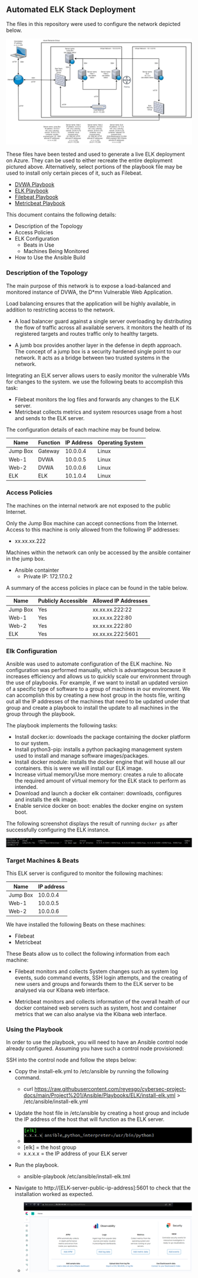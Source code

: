## Automated ELK Stack Deployment

The files in this repository were used to configure the network depicted below.

![ELK network Diagram](https://github.com/reyesgo/cybersec-project-docs/blob/main/Project%201/Diagrams/ELK%20Network%20Diagram%202.0.jpg)

These files have been tested and used to generate a live ELK deployment on Azure. They can be used to either recreate the entire deployment pictured above. Alternatively, select portions of the playbook file may be used to install only certain pieces of it, such as Filebeat.

- [DVWA Playbook](https://github.com/reyesgo/cybersec-project-docs/blob/main/Project%201/Ansible/Playbooks/DVWA/install-dvwa.yml)
- [ELK Playbook](https://github.com/reyesgo/cybersec-project-docs/blob/main/Project%201/Ansible/Playbooks/ELK/install-elk.yml)
- [Filebeat Playbook](https://github.com/reyesgo/cybersec-project-docs/blob/main/Project%201/Ansible/Playbooks/Filebeat/filebeat-playbook.yml)
- [Metricbeat Playbook](https://github.com/reyesgo/cybersec-project-docs/blob/main/Project%201/Ansible/Playbooks/Metricbeat/metricbeat-playbook.yml)

This document contains the following details:
- Description of the Topology
- Access Policies
- ELK Configuration
  - Beats in Use
  - Machines Being Monitored
- How to Use the Ansible Build


### Description of the Topology

The main purpose of this network is to expose a load-balanced and monitored instance of DVWA, the D*mn Vulnerable Web Application.

Load balancing ensures that the application will be highly available, in addition to restricting access to the network. 

- A load balancer guard against a single server overloading by distributing the flow of traffic across all available servers. it monitors the health of its registered targets and routes traffic only to healthy targets. 
  
- A jumb box provides another layer in the defense in depth approach. The concept of a jump box is a security hardened single point to our network. It acts as a bridge between two trusted systems in the network.  

Integrating an ELK server allows users to easily monitor the vulnerable VMs for changes to the system. we use the following beats to accomplish this task:

 -  Filebeat monitors the log files and forwards any changes to the ELK server.
 -  Metricbeat collects metrics and system resources usage from a host and sends to the ELK server.

The configuration details of each machine may be found below.

| Name     | Function | IP Address | Operating System |
|----------|----------|------------|------------------|
| Jump Box | Gateway  | 10.0.0.4   | Linux            |
| Web-1    | DVWA     | 10.0.0.5   | Linux            |
| Web-2    | DVWA     | 10.0.0.6   | Linux            |
| ELK      | ELK      | 10.1.0.4   | Linux            |

### Access Policies

The machines on the internal network are not exposed to the public Internet. 

Only the Jump Box machine can accept connections from the Internet. Access to this machine is only allowed from the following IP addresses:
- xx.xx.xx.222

Machines within the network can only be accessed by the ansible container in the jump box.

- Ansible containter
  - Private IP: 172.17.0.2 

A summary of the access policies in place can be found in the table below.

| Name     | Publicly Accessible | Allowed IP Addresses |
|----------|---------------------|----------------------|
| Jump Box | Yes                 | xx.xx.xx.222:22      |
| Web-1    | Yes                 | xx.xx.xx.222:80      |
| Web-2    | Yes                 | xx.xx.xx.222:80      |
| ELK      | Yes                 | xx.xx.xx.222:5601    |

### Elk Configuration

Ansible was used to automate configuration of the ELK machine. No configuration was performed manually, which is advantageous because it increases efficiency and allows us to quickly scale our environment through the use of playbooks. For example, if we want to install an updated version of a specific type of software to a group of machines in our enviroment. We can accomplish this by creating a new host group in the hosts file, writing out all the IP addresses of the machines that need to be updated under that group and create a playbook to install the update to all machines in the group through the playbook. 

The playbook implements the following tasks:
- Install docker.io: downloads the package containing the docker platform to our system. 
- Install python3-pip: installs a python packaging management system used to install and manage software images/packages.
- Install docker module: installs the docker engine that will house all our containers. this is were we will install our ELK image.
- Increase virtual memory/Use more memory: creates a rule to allocate the required amount of virtual memory for the ELK stack to perform as intended.
- Download and launch a docker elk container: downloads, configures and installs the elk image.  
- Enable service docker on boot: enables the docker engine on system boot.

The following screenshot displays the result of running `docker ps` after successfully configuring the ELK instance.

![screenshot of docker ps output](https://github.com/reyesgo/cybersec-project-docs/blob/main/Project%201/Images/elk-container-updated.png)

### Target Machines & Beats
This ELK server is configured to monitor the following machines:

| Name     | IP address |
|----------|------------|
| Jump Box | 10.0.0.4   |
| Web-1    | 10.0.0.5   |
| Web-2    | 10.0.0.6   |

We have installed the following Beats on these machines:
- Filebeat
- Metricbeat

These Beats allow us to collect the following information from each machine:

- Filebeat monitors and collects System changes such as system log events, sudo command events, SSH login attempts, and the creating of new users and groups and forwards them to the ELK server to be analysed via our Kibana web interface.
 
- Metricbeat monitors and collects information of the overall health of our docker contained web servers such as system, host and container metrics that we can also analyse via the Kibana web interface.

### Using the Playbook
In order to use the playbook, you will need to have an Ansible control node already configured. Assuming you have such a control node provisioned: 

SSH into the control node and follow the steps below:

- Copy the install-elk.yml to /etc/ansible by running the following command.
  - curl https://raw.githubusercontent.com/reyesgo/cybersec-project-docs/main/Project%201/Ansible/Playbooks/ELK/install-elk.yml > /etc/ansible/install-elk.yml

- Update the host file in /etc/ansible by creating a host group and include the IP address of the host that will function as the ELK server.
  
  - ![screenshot of elk-ip example](https://github.com/reyesgo/cybersec-project-docs/blob/main/Project%201/Images/elk-ip-address.png)
  - [elk] = the host group
  - x.x.x.x = the IP address of your ELK server

- Run the playbook. 
  - ansible-playbook /etc/ansible/install-elk.tml 
 
- Navigate to http://[ELK-server-public-ip-address]:5601 to check that the installation worked as expected.
  - ![screenshot of kibana-homepage](https://github.com/reyesgo/cybersec-project-docs/blob/main/Project%201/Images/kibana-homepage-updated.png) 

